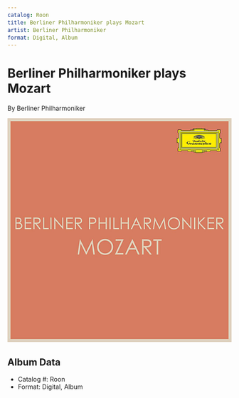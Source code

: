 ```yaml
---
catalog: Roon
title: Berliner Philharmoniker plays Mozart
artist: Berliner Philharmoniker
format: Digital, Album
---
```


# Berliner Philharmoniker plays Mozart

By Berliner Philharmoniker

![](../../assets/albumcovers/Berliner_Philharmoniker-Berliner_Philharmoniker_plays_Mozart.png)

## Album Data

- Catalog #: Roon
- Format: Digital, Album

